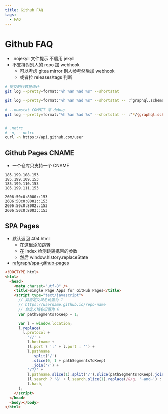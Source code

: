 ```yaml
---
title: Github FAQ
tags:
  - FAQ
---
```


# Github FAQ

- .nojekyll 文件提示 不启用 jekyll
- 不支持对别人的 repo 加 webhook
  - 可以考虑 gitea mirror 别人参考然后加 webhook
  - 或者拉 releases/tags 判断

```bash
# 提交的行数量统计
git log --pretty=format:"%h %an %ad %s" --shortstat

git log --pretty=format:"%h %an %ad %s" --shortstat -- :^graphql.schema.json :^pnpm-lock.yaml

# --numstat COMMIT 来 debug
git log --pretty=format:"%h %an %ad %s" --shortstat -- :^*/{graphql.schema.json,graphql.ts,manifest.json,manifest.md} :^pnpm-lock.yaml


# .netrc
# -n, --netrc
curl -n https://api.github.com/user
```

## Github Pages CNAME

- 一个仓库只支持一个 CNAME

```
185.199.108.153
185.199.109.153
185.199.110.153
185.199.111.153
```

```
2606:50c0:8000::153
2606:50c0:8001::153
2606:50c0:8002::153
2606:50c0:8003::153
```

## SPA Pages

- 默认返回 404.html
  - 在这里添加跳转
  - 在 index 检测跳转携带的参数
  - 然后 window.history.replaceState
- [rafgraph/spa-github-pages](https://github.com/rafgraph/spa-github-pages)

```html
<!DOCTYPE html>
<html>
  <head>
    <meta charset="utf-8" />
    <title>Single Page Apps for GitHub Pages</title>
    <script type="text/javascript">
      // 非自定义域名设置为 1
      // https://username.github.io/repo-name
      // 自定义域名设置为 0
      var pathSegmentsToKeep = 1;

      var l = window.location;
      l.replace(
        l.protocol +
          '//' +
          l.hostname +
          (l.port ? ':' + l.port : '') +
          l.pathname
            .split('/')
            .slice(0, 1 + pathSegmentsToKeep)
            .join('/') +
          '/?/' +
          l.pathname.slice(1).split('/').slice(pathSegmentsToKeep).join('/').replace(/&/g, '~and~') +
          (l.search ? '&' + l.search.slice(1).replace(/&/g, '~and~') : '') +
          l.hash,
      );
    </script>
  </head>
  <body></body>
</html>
```
